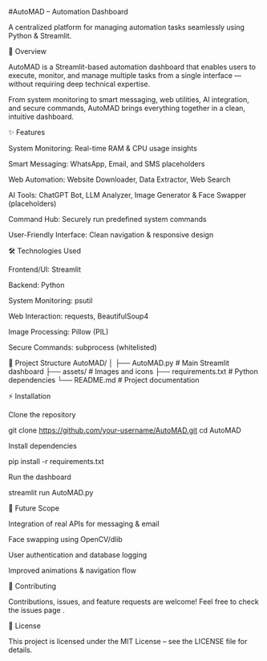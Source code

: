 #AutoMAD – Automation Dashboard

A centralized platform for managing automation tasks seamlessly using Python & Streamlit.

🚀 Overview

AutoMAD is a Streamlit-based automation dashboard that enables users to execute, monitor, and manage multiple tasks from a single interface — without requiring deep technical expertise.

From system monitoring to smart messaging, web utilities, AI integration, and secure commands, AutoMAD brings everything together in a clean, intuitive dashboard.

✨ Features

System Monitoring: Real-time RAM & CPU usage insights

Smart Messaging: WhatsApp, Email, and SMS placeholders

Web Automation: Website Downloader, Data Extractor, Web Search

AI Tools: ChatGPT Bot, LLM Analyzer, Image Generator & Face Swapper (placeholders)

Command Hub: Securely run predefined system commands

User-Friendly Interface: Clean navigation & responsive design

🛠 Technologies Used

Frontend/UI: Streamlit

Backend: Python

System Monitoring: psutil

Web Interaction: requests, BeautifulSoup4

Image Processing: Pillow (PIL)

Secure Commands: subprocess (whitelisted)

📂 Project Structure
AutoMAD/
│
├── AutoMAD.py             # Main Streamlit dashboard
├── assets/                # Images and icons
├── requirements.txt       # Python dependencies
└── README.md              # Project documentation

⚡ Installation

Clone the repository

git clone https://github.com/your-username/AutoMAD.git
cd AutoMAD


Install dependencies

pip install -r requirements.txt


Run the dashboard

streamlit run AutoMAD.py

🔮 Future Scope

Integration of real APIs for messaging & email

Face swapping using OpenCV/dlib

User authentication and database logging

Improved animations & navigation flow

🤝 Contributing

Contributions, issues, and feature requests are welcome!
Feel free to check the issues page
.

📜 License

This project is licensed under the MIT License – see the LICENSE
 file for details.
